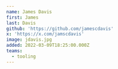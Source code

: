 ```yaml
---
name: James Davis
first: James
last: Davis
github: 'https://github.com/jamescdavis'
x: 'https://x.com/jamscdavis'
image: jdavis.jpg
added: 2022-03-09T18:25:00.000Z
teams:
  - tooling
---
```

